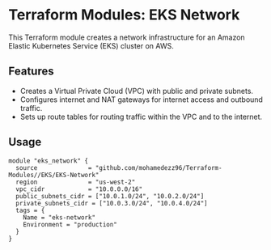 # Terraform Modules: EKS Network

This Terraform module creates a network infrastructure for an Amazon Elastic Kubernetes Service (EKS) cluster on AWS.

## Features

- Creates a Virtual Private Cloud (VPC) with public and private subnets.
- Configures internet and NAT gateways for internet access and outbound traffic.
- Sets up route tables for routing traffic within the VPC and to the internet.

## Usage

```hcl
module "eks_network" {
  source              = "github.com/mohamedezz96/Terraform-Modules//EKS/EKS-Network"
  region              = "us-west-2"
  vpc_cidr            = "10.0.0.0/16"
  public_subnets_cidr = ["10.0.1.0/24", "10.0.2.0/24"]
  private_subnets_cidr = ["10.0.3.0/24", "10.0.4.0/24"]
  tags = {
    Name = "eks-network"
    Environment = "production"
  }
}
```
